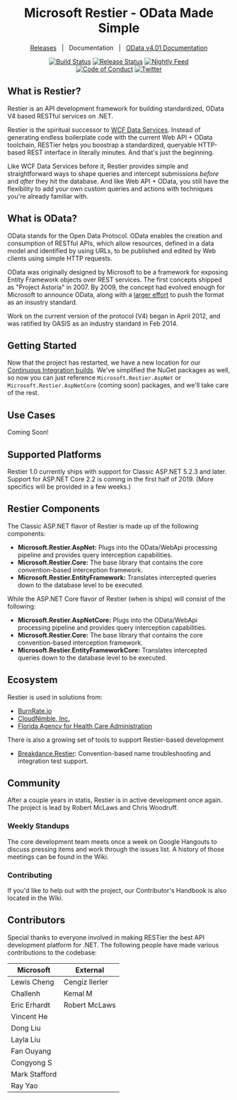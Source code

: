 <div align="center">
<h1>Microsoft Restier - OData Made Simple</h1>

[Releases](https://github.com/OData/RESTier/releases)&nbsp;&nbsp;&nbsp;|&nbsp;&nbsp;&nbsp;Documentation&nbsp;&nbsp;&nbsp;|&nbsp;&nbsp;&nbsp;[OData v4.01 Documentation](https://www.odata.org/documentation/)

[![Build Status][devops-build-img]][devops-build] [![Release Status][devops-release-img]][devops-release] [![Nightly Feed][nightly-feed-img]][nightly-feed] <br />
[![Code of Conduct][code-of-conduct-img]][code-of-conduct] [![Twitter][twitter-img]][twitter-intent]

</div>

## What is Restier?

Restier is an API development framework for building standardized, OData V4 based RESTful services on .NET. 

Restier is the spiritual successor to [WCF Data Services](https://en.wikipedia.org/wiki/WCF_Data_Services). Instead of 
generating endless boilerplate code with the current Web API + OData toolchain, RESTier helps you boostrap a standardized, 
queryable HTTP-based REST interface in literally minutes. And that's just the beginning.

Like WCF Data Services before it, Restier provides simple and straightforward ways to shape queries and intercept submissions
_before_ and _after_ they hit the database. And like Web API + OData, you still have the flexibility to add your own
custom queries and actions with techniques you're already familiar with.

## What is OData?

OData stands for the Open Data Protocol. OData enables the creation and consumption of RESTful APIs, which allow 
resources, defined in a data model and identified by using URLs, to be published and edited by Web clients using 
simple HTTP requests.

OData was originally designed by Microsoft to be a framework for exposing Entity Framework objects over REST services.
The first concepts shipped as "Project Astoria" in 2007. By 2009, the concept had evolved enough for Microsoft to
announce OData, along with a [larger effort](https://blogs.msdn.microsoft.com/odatateam/2009/11/17/breaking-down-data-silos-the-open-data-protocol-odata/)
to push the format as an insustry standard.

Work on the current version of the protocol (V4) began in April 2012, and was ratified by OASIS as an industry standard in Feb 2014.

## Getting Started
Now that the project has restarted, we have a new location for our [Continuous Integration builds][nightly-feed]. We've simplified the NuGet
packages as well, so now you can just reference `Microsoft.Restier.AspNet` or `Microsoft.Restier.AspNetCore` (coming soon) packages, and we'll take care of
the rest. 

## Use Cases
Coming Soon!

## Supported Platforms
Restier 1.0 currently ships with support for Classic ASP.NET 5.2.3 and later. Support for ASP.NET Core 2.2 is coming in the first half of 2019. (More specifics will be provided in a few weeks.)

## Restier Components
The Classic ASP.NET flavor of Restier is made up of the following components:
- **Microsoft.Restier.AspNet:** Plugs into the OData/WebApi processing pipeline and provides query interception capabilities.
- **Microsoft.Restier.Core:** The base library that contains the core convention-based interception framework.
- **Microsoft.Restier.EntityFramework:** Translates intercepted queries down to the database level to be executed.

While the ASP.NET Core flavor of Restier (when is ships) will consist of the following:
- **Microsoft.Restier.AspNetCore:** Plugs into the OData/WebApi processing pipeline and provides query interception capabilities.
- **Microsoft.Restier.Core:** The base library that contains the core convention-based interception framework.
- **Microsoft.Restier.EntityFrameworkCore:** Translates intercepted queries down to the database level to be executed.

## Ecosystem
Restier is used in solutions from:
- [BurnRate.io](https://burnrate.io)
- [CloudNimble, Inc.](https://nimbleapps.cloud)
- [Florida Agency for Health Care Administration](https://ahca.myflorida.com)

There is also a growing set of tools to support Restier-based development
- [Breakdance.Restier](https://github.com/cloudnimble/breakdance): Convention-based name troubleshooting and integration test support.
## Community
After a couple years in statis, Restier is in active development once again. The project is lead by Robert McLaws and Chris Woodruff.

### Weekly Standups
The core development team meets once a week on Google Hangouts to discuss pressing items and work through the issues list. A history of
those meetings can be found in the Wiki.

### Contributing
If you'd like to help out with the project, our Contributor's Handbook is also located in the Wiki.

## Contributors

Special thanks to everyone involved in making RESTier the best API development platform for .NET. The following people
have made various contributions to the codebase:

| Microsoft     | External       |
|---------------|----------------|
| Lewis Cheng   | Cengiz Ilerler |
| Challenh      | Kemal M        |
| Eric Erhardt  | Robert McLaws  |
| Vincent He    |                |
| Dong Liu      |                |
| Layla Liu     |                |
| Fan Ouyang    |                |
| Congyong S    |                |
| Mark Stafford |                |
| Ray Yao       |                |

## 

<!--
Link References
-->

[devops-build]:https://dev.azure.com/cloudnimble/Restier/_build?definitionId=8
[devops-release]:https://dev.azure.com/cloudnimble/Restier/_release?view=all&definitionId=1
[nightly-feed]:https://www.myget.org/F/restier-nightly/api/v3/index.json
[twitter-intent]:https://twitter.com/intent/tweet?url=https%3A%2F%2Fgithub.com%2FOData%2FRESTier&via=robertmclaws&text=Check%20out%20Restier%21%20It%27s%20the%20simple%2C%20queryable%20framework%20for%20building%20data-driven%20APIs%20in%20.NET%21&hashtags=odata
[code-of-conduct]:https://opensource.microsoft.com/codeofconduct/

[devops-build-img]:https://img.shields.io/azure-devops/build/cloudnimble/restier/8.svg?style=for-the-badge&logo=azuredevops
[devops-release-img]:https://img.shields.io/azure-devops/release/cloudnimble/d3aaa016-9aea-4903-b6a6-abda1d4c84f0/1/1.svg?style=for-the-badge&logo=azuredevops
[nightly-feed-img]:https://img.shields.io/badge/continuous%20integration-feed-0495dc.svg?style=for-the-badge&logo=nuget&logoColor=fff
[github-version-img]:https://img.shields.io/github/release/ryanoasis/nerd-fonts.svg?style=for-the-badge
[gitter-img]:https://img.shields.io/gitter/room/nwjs/nw.js.svg?style=for-the-badge
[code-climate-img]:https://img.shields.io/codeclimate/issues/github/ryanoasis/nerd-fonts.svg?style=for-the-badge
[code-of-conduct-img]: https://img.shields.io/badge/code%20of-conduct-00a1f1.svg?style=for-the-badge&logo=windows
[twitter-img]:https://img.shields.io/badge/share-on%20twitter-55acee.svg?style=for-the-badge&logo=twitter
